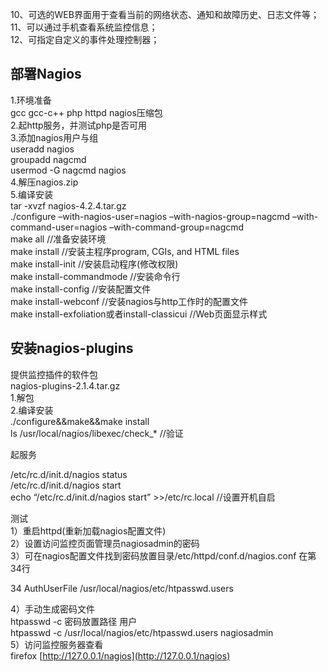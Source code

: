 10、可选的WEB界面用于查看当前的网络状态、通知和故障历史、日志文件等；   
 11、可以通过手机查看系统监控信息；   
 12、可指定自定义的事件处理控制器；

 
## 部署Nagios

 1.环境准备   
 gcc gcc-c++ php httpd nagios压缩包   
 2.起http服务，并测试php是否可用   
 3.添加nagios用户与组   
 useradd nagios   
 groupadd nagcmd   
 usermod -G nagcmd nagios   
 4.解压nagios.zip   
 5.编译安装   
 tar -xvzf nagios-4.2.4.tar.gz   
 ./configure –with-nagios-user=nagios –with-nagios-group=nagcmd –with-command-user=nagios –with-command-group=nagcmd   
 make all //准备安装环境   
 make install //安装主程序program, CGIs, and HTML files   
 make install-init //安装启动程序(修改权限)   
 make install-commandmode //安装命令行   
 make install-config //安装配置文件   
 make install-webconf //安装nagios与http工作时的配置文件   
 make install-exfoliation或者install-classicui //Web页面显示样式

 
## 安装nagios-plugins

 提供监控插件的软件包   
 nagios-plugins-2.1.4.tar.gz   
 1.解包   
 2.编译安装   
 ./configure&&make&&make install   
 ls /usr/local/nagios/libexec/check_* //验证

 起服务

 /etc/rc.d/init.d/nagios status   
 /etc/rc.d/init.d/nagios start   
 echo “/etc/rc.d/init.d/nagios start” >>/etc/rc.local //设置开机自启

 测试   
 1）重启httpd(重新加载nagios配置文件)   
 2）设置访问监控页面管理员nagiosadmin的密码   
 3）可在nagios配置文件找到密码放置目录/etc/httpd/conf.d/nagios.conf 在第34行

 34 AuthUserFile /usr/local/nagios/etc/htpasswd.users

 4）手动生成密码文件   
 htpasswd -c 密码放置路径 用户   
 htpasswd -c /usr/local/nagios/etc/htpasswd.users nagiosadmin   
 5）访问监控服务器查看   
 firefox [http://127.0.0.1/nagios](http://127.0.0.1/nagios)

   
  